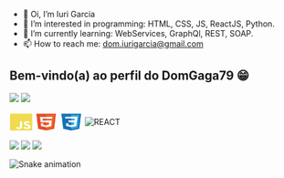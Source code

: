 - 👋 Oi, I’m Iuri Garcia
- 👀 I’m interested in programming: HTML, CSS, JS, ReactJS, Python.
- 🌱 I’m currently learning: WebServices, GraphQl, REST, SOAP.
- 📫 How to reach me: dom.iurigarcia@gmail.com


## Bem-vindo(a) ao perfil do DomGaga79 😁
<a href=# style="text-decoration:blink">
 <div>
  <img height="180em" src="https://github-readme-stats.vercel.app/api?username=domgaga79&show_icons=true&theme=tokyonight&include_all_commits=true&count_private=true"/>
  <img height="180em" src="https://github-readme-stats.vercel.app/api/top-langs/?username=domgaga79&layout=compact&langs_count=6&theme=tokyonight"/>
</div>
<div style="display: inline_block"><br>
  <img align="center" alt="Js" height="30" width="40" src="https://raw.githubusercontent.com/devicons/devicon/master/icons/javascript/javascript-plain.svg">
  <img align="center" alt="HTML" height="30" width="40" src="https://raw.githubusercontent.com/devicons/devicon/master/icons/html5/html5-original.svg">
  <img align="center" alt="CSS" height="30" width="40" src="https://raw.githubusercontent.com/devicons/devicon/master/icons/css3/css3-original.svg">
  <img align="center" alt="REACT" height="30" width="40" src="https://cdn.jsdelivr.net/gh/devicons/devicon/icons/react/react-original.svg" />
          
</div>
 
 <br>
 
<div> 
  <a href="https://www.youtube.com/channel/UCOai6C78v-Gu8u5EquTJFbQ" target="_blank"><img src="https://img.shields.io/badge/YouTube-FF0000?style=for-the-badge&logo=youtube&logoColor=white" target="_blank"></a>
  <a href = "mailto:dom.iurigarcia@gmail.com"><img src="https://img.shields.io/badge/-Gmail-%23333?style=for-the-badge&logo=gmail&logoColor=white" target="_blank"></a>
  <a href="https://www.linkedin.com/in/iuri-garcia-246858237/" target="_blank"><img src="https://img.shields.io/badge/-LinkedIn-%230077B5?style=for-the-badge&logo=linkedin&logoColor=white" target="_blank"></a>
 
  ![Snake animation](https://github.com/domgaga79/domgaga79/blob/output/github-contribution-grid-snake.svg)

</div>
 </a>
